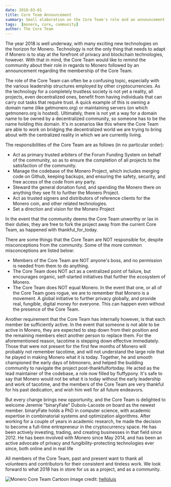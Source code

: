 ```yaml
---
date: 2018-03-01
title: Core Team Announcement
summary: Small elaboration on the Core Team's role and an announcement on its membership
tags:  [monero, core, community]
author: The Core Team
---
```


The year 2018 is well underway, with many exciting new technologies on the horizon for Monero. Technology is not the only thing that needs to adapt if Monero is to stay at the forefront of privacy and blockchain technologies, however. With that in mind, the Core Team would like to remind the community about their role in regards to Monero followed by an announcement regarding the membership of the Core Team. 

The role of the Core Team can often be a confusing topic, especially with the various leadership structures employed by other cryptocurrencies. As the technology for a completely trustless society is not yet a reality, all projects, even decentralized ones, benefit from having individuals that can carry out tasks that require trust. A quick example of this is owning a domain name (like getmonero.org) or maintaining servers (on which getmonero.org is hosted). Ultimately, there is not yet a way for a domain name to be owned by a decentralized community, so someone has to be the name holding this domain. It's in scenarios like this where the Core Team are able to work on bridging the decentralized world we are trying to bring about with the centralized reality in which we are currently living.

The responsibilities of the Core Team are as follows (in no particular order):
- Act as primary trusted arbiters of the Forum Funding System on behalf of the community, so as to ensure the completion of all projects to the satisfaction of the community.
- Manage the codebase of the Monero Project, which includes merging code on Github, keeping backups, and ensuring the safety, security, and free access of the code from any party.
- Steward the general donation fund, and spending the Monero there on anything they see fit to further the Monero Project.
- Act as trusted signers and distributors of reference clients for the Monero coin, and other related technologies.
- Set a direction and vision for the Monero Project
    
In the event that the community deems the Core Team unworthy or lax in their duties, they are free to fork the project away from the current Core Team, as happened with thankful_for_today.

There are some things that the Core Team are NOT responsible for, despite misconceptions from the community. Some of the more common misconceptions are listed below:
- Members of the Core Team are NOT anyone's boss, and no permission is needed from them to do anything.
- The Core Team does NOT act as a centralized point of failure, but encourages organic, self-started initiatives that further the ecosystem of Monero.
- The Core Team does NOT equal Monero. In the event that one, or all of the Core Team goes rogue, we are to remember that Monero is a movement. A global initiative to further privacy globally, and provide real, fungible, digital money for everyone. This can happen even without the presence of the Core Team.
    
Another requirement that the Core Team has internally however, is that each member be sufficiently active. In the event that someone is not able to be active in Monero, they are expected to step down from their position and the remaining members elect another person to replace them. For the aforementioned reason, tacotime is stepping down effective immediately. Those that were not present for the first few months of Monero will probably not remember tacotime, and will not understand the large role that he played in making Monero what it is today. Together, he and smooth championed the early days of bitmonero, and helped the budding community to navigate the project post-thankfulfortoday. He acted as the lead maintainer of the codebase, a role now filled by fluffypony. It's safe to say that Monero would not be what it is today without the early leadership and work of tacotime, and the members of the Core Team are very thankful for his past dedication, and wish him well for all future endeavors.

But every change brings new opportunity, and the Core Team is delighted to welcome Jeremie "binaryFate" Dubois-Lacoste on board as the newest member. binaryFate holds a PhD in computer science, with academic expertise in combinatorial systems and optimization algorithms. After working for a couple of years in academic research, he made the decision to become a full-time entrepreneur in the cryptocurrency space. He has been actively investing, trading, and creating businesses in that field since 2012. He has been involved with Monero since May 2014, and has been an active advocate of privacy and fungibility-protecting technologies ever since, both online and in real life

All members of the Core Team, past and present want to thank all volunteers and contributors for their consistent and tireless work. We look forward to what 2018 has in store for us as a project, and as a community.

![Monero Core Team Cartoon](/img/monero-core.jpg)
Image credit: [helloluis](https://cryptopop.net/)
